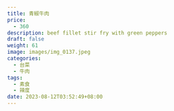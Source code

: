 ```yaml
---
title: 青椒牛肉
price:
  - 360
description: beef fillet stir fry with green peppers
draft: false
weight: 61
image: images/img_0137.jpeg
categories:
  - 台菜
  - 牛肉
tags:
  - 素食
  - 辣度
date: 2023-08-12T03:52:49+08:00
---
```

